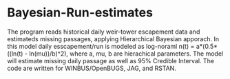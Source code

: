 # Bayesian-Run-estimates
The program reads historical daily weir-tower escapement data and estimateds missing passages, applying Hierarchical Bayesian apporach. 
In this model daily esscapement/run is modeled as log-noraml n(t) = a*(0.5*((ln(t) - ln(mu))/b)^2), where a, mu, b are hierachical parameters. 
The model will estimate missing daily passage as well as 95% Credible Interval. 
The code are written for WINBUS/OpenBUGS, JAG, and RSTAN.  



